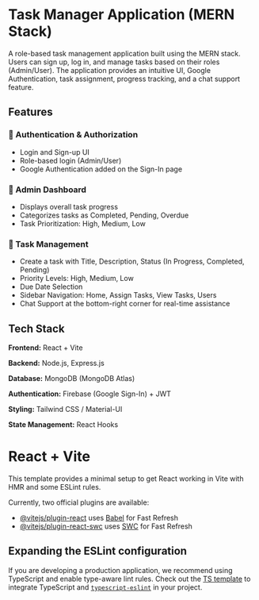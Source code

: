 
# Task Manager Application (MERN Stack)

A role-based task management application built using the MERN stack. Users can sign up, log in, and manage tasks based on their roles (Admin/User). The application provides an intuitive UI, Google Authentication, task assignment, progress tracking, and a chat support feature.




## Features

### 🔹 Authentication & Authorization
- Login and Sign-up UI
- Role-based login (Admin/User)
- Google Authentication added on the Sign-In page

### 🔹 Admin Dashboard
- Displays overall task progress
- Categorizes tasks as Completed, Pending, Overdue
- Task Prioritization: High, Medium, Low

### 🔹 Task Management
- Create a task with Title, Description, Status (In Progress, Completed, Pending)
- Priority Levels: High, Medium, Low
- Due Date Selection
- Sidebar Navigation: Home, Assign Tasks, View Tasks, Users
- Chat Support at the bottom-right corner for real-time assistance







## Tech Stack

**Frontend:** React + Vite

**Backend:** Node.js, Express.js

**Database:** MongoDB (MongoDB Atlas)

**Authentication:** Firebase (Google Sign-In) + JWT

**Styling:** Tailwind CSS / Material-UI

**State Management:** React Hooks

# React + Vite

This template provides a minimal setup to get React working in Vite with HMR and some ESLint rules.

Currently, two official plugins are available:

- [@vitejs/plugin-react](https://github.com/vitejs/vite-plugin-react/blob/main/packages/plugin-react/README.md) uses [Babel](https://babeljs.io/) for Fast Refresh
- [@vitejs/plugin-react-swc](https://github.com/vitejs/vite-plugin-react-swc) uses [SWC](https://swc.rs/) for Fast Refresh

## Expanding the ESLint configuration

If you are developing a production application, we recommend using TypeScript and enable type-aware lint rules. Check out the [TS template](https://github.com/vitejs/vite/tree/main/packages/create-vite/template-react-ts) to integrate TypeScript and [`typescript-eslint`](https://typescript-eslint.io) in your project.
